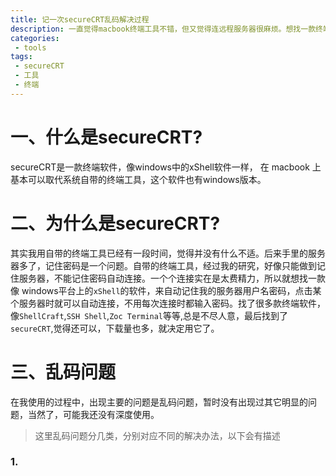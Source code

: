 ```yaml
---
title: 记一次secureCRT乱码解决过程
description: 一直觉得macbook终端工具不错，但又觉得连远程服务器很麻烦。想找一款终端工具，可以记住远程服务器的连接。找来找去，觉得secureCRT还行，使用过程中有一些乱码的坑，在这里记录一下填坑过程。
categories:
 - tools
tags:
 - secureCRT
 - 工具
 - 终端
---
```

# 一、什么是secureCRT?
secureCRT是一款终端软件，像windows中的xShell软件一样， 在 macbook 上基本可以取代系统自带的终端工具，这个软件也有windows版本。

# 二、为什么是secureCRT?
其实我用自带的终端工具已经有一段时间，觉得并没有什么不适。后来手里的服务器多了，记住密码是一个问题。自带的终端工具，经过我的研究，好像只能做到记住服务器，不能记住密码自动连接。一个个连接实在是太费精力，所以就想找一款像 windows平台上的`xShell`的软件，来自动记住我的服务器用户名密码，点击某个服务器时就可以自动连接，不用每次连接时都输入密码。找了很多款终端软件，像`ShellCraft`,`SSH Shell`,`Zoc Terminal`等等,总是不尽人意，最后找到了`secureCRT`,觉得还可以，下载量也多，就决定用它了。

# 三、乱码问题
在我使用的过程中，出现主要的问题是乱码问题，暂时没有出现过其它明显的问题，当然了，可能我还没有深度使用。
> 这里乱码问题分几类，分别对应不同的解决办法，以下会有描述

### 1.
